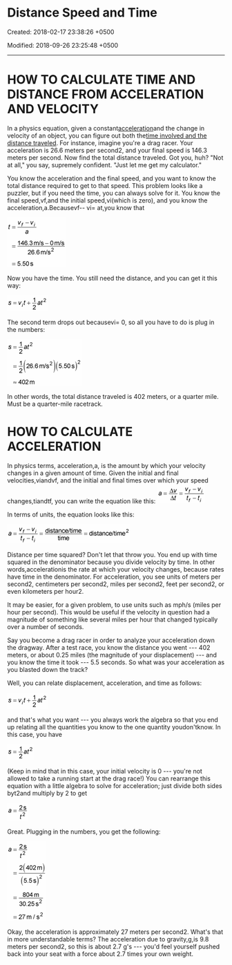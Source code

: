 # Distance Speed and Time

Created: 2018-02-17 23:38:26 +0500

Modified: 2018-09-26 23:25:48 +0500

---

# HOW TO CALCULATE TIME AND DISTANCE FROM ACCELERATION AND VELOCITY

In a physics equation, given a constant[acceleration](http://www.dummies.com/education/science/physics/how-to-calculate-acceleration/)and the change in velocity of an object, you can figure out both the[time involved and the distance traveled](http://www.dummies.com/education/math/basic-math/calculating-speed-time-and-distance/). For instance, imagine you're a drag racer. Your acceleration is 26.6 meters per second2, and your final speed is 146.3 meters per second. Now find the total distance traveled. Got you, huh? "Not at all," you say, supremely confident. "Just let me get my calculator."

You know the acceleration and the final speed, and you want to know the total distance required to get to that speed. This problem looks like a puzzler, but if you need the time, you can always solve for it. You know the final speed,vf,and the initial speed,vi(which is zero), and you know the acceleration,a.Becausevf-- vi= at,you know that

![](media/Distance-Speed-and-Time-image1.png)

Now you have the time. You still need the distance, and you can get it this way:

![](media/Distance-Speed-and-Time-image2.png)

The second term drops out becausevi= 0, so all you have to do is plug in the numbers:

![](media/Distance-Speed-and-Time-image3.png)

In other words, the total distance traveled is 402 meters, or a quarter mile. Must be a quarter-mile racetrack.

# 

# HOW TO CALCULATE ACCELERATION

In physics terms, acceleration,a, is the amount by which your velocity changes in a given amount of time. Given the initial and final velocities,viandvf, and the initial and final times over which your speed changes,tiandtf, you can write the equation like this:
![acceleration formula](media/Distance-Speed-and-Time-image4.png)

In terms of units, the equation looks like this:

![acceleration formula by units](media/Distance-Speed-and-Time-image5.png)

Distance per time squared? Don't let that throw you. You end up with time squared in the denominator because you divide velocity by time. In other words,accelerationis the rate at which your velocity changes, because rates have time in the denominator. For acceleration, you see units of meters per second2, centimeters per second2, miles per second2, feet per second2, or even kilometers per hour2.

It may be easier, for a given problem, to use units such as mph/s (miles per hour per second). This would be useful if the velocity in question had a magnitude of something like several miles per hour that changed typically over a number of seconds.

Say you become a drag racer in order to analyze your acceleration down the dragway. After a test race, you know the distance you went --- 402 meters, or about 0.25 miles (the magnitude of your displacement) --- and you know the time it took --- 5.5 seconds. So what was your acceleration as you blasted down the track?

Well, you can relate displacement, acceleration, and time as follows:

![](media/Distance-Speed-and-Time-image2.png)

and that's what you want --- you always work the algebra so that you end up relating all the quantities you know to the one quantity youdon'tknow. In this case, you have

![](media/Distance-Speed-and-Time-image6.png)

(Keep in mind that in this case, your initial velocity is 0 --- you're not allowed to take a running start at the drag race!) You can rearrange this equation with a little algebra to solve for acceleration; just divide both sides byt2and multiply by 2 to get

![](media/Distance-Speed-and-Time-image7.png)

Great. Plugging in the numbers, you get the following:

![](media/Distance-Speed-and-Time-image8.png)

Okay, the acceleration is approximately 27 meters per second2. What's that in more understandable terms? The acceleration due to gravity,g,is 9.8 meters per second2, so this is about 2.7 g's --- you'd feel yourself pushed back into your seat with a force about 2.7 times your own weight.

